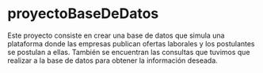 # proyectoBaseDeDatos
Este proyecto consiste en crear una base de datos que simula una plataforma donde las empresas publican ofertas laborales y los postulantes se postulan a ellas.
También se encuentran las consultas que tuvimos que realizar a la base de datos para obtener la información deseada.

